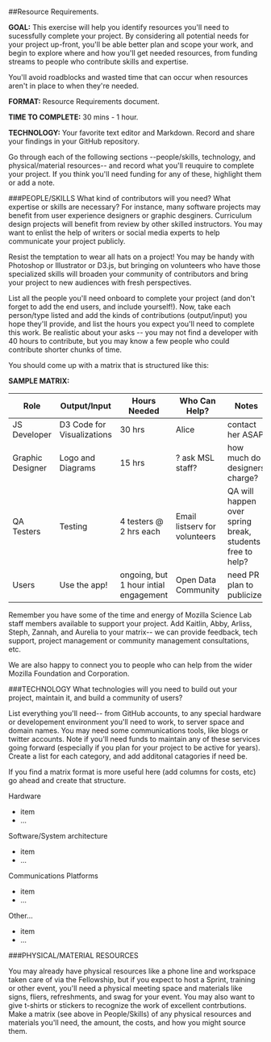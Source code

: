 ##Resource Requirements.

**GOAL:** This exercise will help you identify resources you'll need to sucessfully complete your project. By considering all potential needs for your project up-front, you'll be able better plan and scope your work, and begin to explore where and how you'll get needed resources, from funding streams to people who contribute skills and expertise. 

You'll avoid roadblocks and wasted time that can occur when resources aren't in place to when they're needed. 

**FORMAT:** Resource Requirements document.

**TIME TO COMPLETE:** 30 mins - 1 hour.

**TECHNOLOGY:** Your favorite text editor and Markdown. Record and share your findings in your GitHub repository.

Go through each of the following sections --people/skills, technology, and physical/material resources-- and record what you'll reuquire to complete your project. If you think you'll need funding for any of these, highlight them or add a note.


###PEOPLE/SKILLS
What kind of contributors will you need? What expertise or skills are necessary? For instance, many software projects may benefit from user experience designers or graphic desginers. Curriculum design projects will benefit from review by other skilled instructors. You may want to enlist the help of writers or social media experts to help communicate your project publicly.

Resist the temptation to wear all hats on a project! You may be handy with Photoshop or Illustrator or D3.js, but bringing on volunteers who have those specialized skills will broaden your community of contributors and bring your project to new audiences with fresh perspectives. 

List all the people you'll need onboard to complete your project (and don't forget to add the end users, and include yourself!). Now, take each person/type listed and add the kinds of contributions (output/input) you hope they'll provide, and list the hours you expect you'll need to complete this work. Be realistic about your asks -- you may not find a developer with 40 hours to contribute, but you may know a few people who could contribute shorter chunks of time. 

You should come up with a matrix that is structured like this:  


**SAMPLE MATRIX:**

Role | Output/Input | Hours Needed | Who Can Help? | Notes
---- |------------- | ------------ | ------------- | -----
JS Developer| D3 Code for Visualizations  | 30 hrs | Alice | contact her ASAP
Graphic Designer | Logo and Diagrams | 15 hrs |? ask MSL staff? | how much do designers charge?
QA Testers | Testing | 4 testers @ 2 hrs each | Email listserv for volunteers | QA will happen over spring break, students free to help? 
Users| Use the app! | ongoing, but 1 hour intial engagement | Open Data Community |need PR plan to publicize

Remember you have some of the time and energy of Mozilla Science Lab staff members available to support your project. Add Kaitlin, Abby, Arliss, Steph, Zannah, and Aurelia to your matrix-- we can provide feedback, tech support, project management or community management consultations, etc.  

We are also happy to connect you to people who can help from the wider Mozilla Foundation and Corporation. 

###TECHNOLOGY
What technologies will you need to build out your project, maintain it, and build a community of users? 

List everything you'll need-- from GitHub accounts, to any special hardware or developement environment you'll need to work, to server space and domain names. You may need some communications tools, like blogs or twitter accounts. Note if you'll need funds to maintain any of these services going forward (especially if you plan for your project to be active for years). Create a list for each category, and add additonal catagories if need be. 

If you find a matrix format is more useful here (add columns for costs, etc) go ahead and create that structure. 

Hardware

* item
* ...

Software/System architecture

* item
* ...
        
Communications Platforms

* item
* ...

Other...

* item
* ...

###PHYSICAL/MATERIAL RESOURCES

You may already have physical resources like a phone line and workspace taken care of via the Fellowship, but if you expect to host a Sprint, training or other event, you'll need a physical meeting space and materials like signs, fliers, refreshments, and swag for your event. You may also want to give t-shirts or stickers to recognize the work of excellent contrbutions. Make a matrix (see above in People/Skills) of any physical resources and materials you'll need, the amount, the costs, and how you might source them.  

